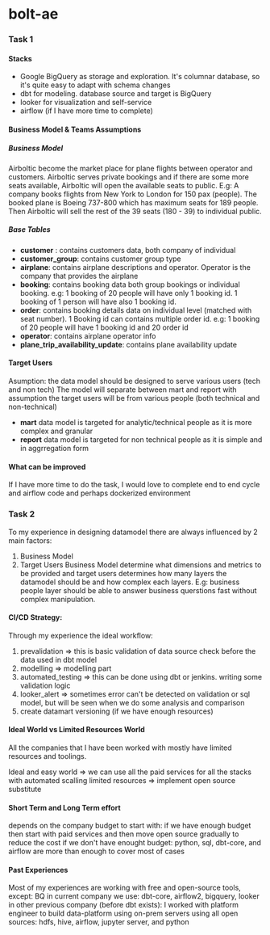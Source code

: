 # bolt-ae

### Task 1

#### Stacks
- Google BigQuery as storage and exploration. It's columnar database, so it's quite easy to adapt with schema changes
- dbt for modeling. database source and target is BigQuery
- looker for visualization and self-service
- airflow (if I have more time to complete)

#### Business Model & Teams Assumptions
##### Business Model
Airboltic become the market place for plane flights between operator and customers. Airboltic serves private bookings and if there are some more seats available, Airboltic will open the available seats to public. 
E.g: 
A company books flights from New York to London for 150 pax (people). The booked plane is Boeing 737-800 which has maximum seats for 189 people. Then Airboltic will sell the rest of the 39 seats (180 - 39) to individual public. 

##### Base Tables
- **customer** : contains customers data, both company of individual
- **customer_group**: contains customer group type
- **airplane**: contains airplane descriptions and operator. Operator is the company that provides the airplane
- **booking**: contains booking data both group bookings or individual booking. e.g: 1 booking of 20 people will have only 1 booking id. 1 booking of 1 person will have also 1 booking id.
- **order**: contains booking details data on individual level (matched with seat number). 1 Booking id can contains multiple order id. e.g: 1 booking of 20 people will have 1 booking id and 20 order id
- **operator**: contains airplane operator info
- **plane_trip_availability_update**: contains plane availability update

#### Target Users
Asumption: the data model should be designed to serve various users (tech and non tech)
The model will separate between mart and report with assumption the target users will be from various people (both technical and non-technical)
- **mart** data model is targeted for analytic/technical people as it is more complex and granular
- **report** data model is targeted for non technical people as it is simple and in aggrregation form

#### What can be improved
If I have more time to do the task, I would love to complete end to end cycle and airflow code and perhaps dockerized environment

### Task 2
To my experience in designing datamodel there are always influenced by 2 main factors: 
1. Business Model
2. Target Users
Business Model determine what dimensions and metrics to be provided and target users determines how many layers the datamodel should be and how complex each layers. E.g: business people layer should be able to answer business querstions fast without complex manipulation.

#### CI/CD Strategy: 
Through my experience the ideal workflow:
1. prevalidation => this is basic validation of data source check before the data used in dbt model
2. modelling => modelling part
3. automated_testing => this can be done using dbt or jenkins. writing some validation logic
4. looker_alert => sometimes error can't be detected on validation or sql model, but will be seen when we do some analysis and comparison
5. create datamart versioning (if we have enough resources)


#### Ideal World vs Limited Resources World
All the companies that I have been worked with mostly have limited resources and toolings. 

Ideal and easy world => we can use all the paid services for all the stacks with automated scalling
limited resources => implement open source substitute

#### Short Term and Long Term effort
depends on the company budget to start with:
if we have enough budget then start with paid services and then move open source gradually to reduce the cost
if we don't have enought budget: python, sql, dbt-core, and airflow are more than enough to cover most of cases

#### Past Experiences
Most of my experiences are working with free and open-source tools, except: BQ
in current company we use: dbt-core, airflow2, bigquery, looker
in other previous company (before dbt exists): I worked with platform engineer to build data-platform using on-prem servers using all open sources: hdfs, hive, airflow, jupyter server, and python



